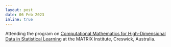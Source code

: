 ```yaml
---
layout: post
date: 06 Feb 2023 
inline: true
---
```


Attending the program on [Computational Mathematics for High-Dimensional Data in Statistical Learning](https://www.matrix-inst.org.au/events/computational-mathematics-for-high-dimensional-data-in-statistical-learning/) at the MATRIX Institute, Creswick, Australia.
